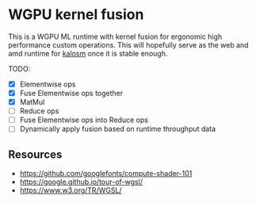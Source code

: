 # WGPU kernel fusion

This is a WGPU ML runtime with kernel fusion for ergonomic high performance custom operations. This will hopefully serve as the web and amd runtime for [kalosm](https://crates.io/crates/kalosm) once it is stable enough.

TODO:
- [x] Elementwise ops
- [x] Fuse Elementwise ops together
- [x] MatMul
- [ ] Reduce ops
- [ ] Fuse Elementwise ops into Reduce ops
- [ ] Dynamically apply fusion based on runtime throughput data

## Resources

- https://github.com/googlefonts/compute-shader-101
- https://google.github.io/tour-of-wgsl/
- https://www.w3.org/TR/WGSL/
